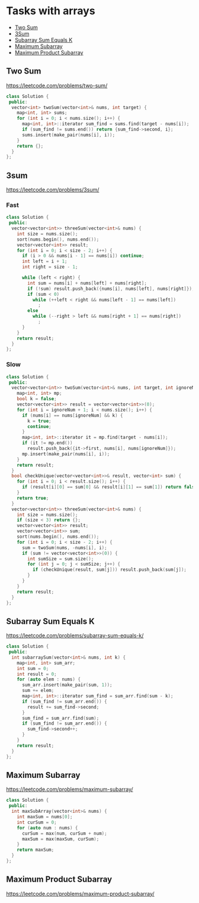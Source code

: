 # Tasks with arrays
+ [Two Sum](#two-sum)
+ [3Sum](#3sum)
+ [Subarray Sum Equals K](#subarray-sum-equals-k)
+ [Maximum Subarray](#maximum-subarray)
+ [Maximum Product Subarray](#maximum-product-subarray)

## Two Sum

https://leetcode.com/problems/two-sum/

```C++
class Solution {
 public:
  vector<int> twoSum(vector<int>& nums, int target) {
    map<int, int> sums;
    for (int i = 0; i < nums.size(); i++) {
      map<int, int>::iterator sum_find = sums.find(target - nums[i]);
      if (sum_find != sums.end()) return {sum_find->second, i};
      sums.insert(make_pair(nums[i], i));
    }
    return {};
  }
};
```

## 3sum

https://leetcode.com/problems/3sum/

### Fast

```C++
class Solution {
 public:
  vector<vector<int>> threeSum(vector<int>& nums) {
    int size = nums.size();
    sort(nums.begin(), nums.end());
    vector<vector<int>> result;
    for (int i = 0; i < size - 2; i++) {
      if (i > 0 && nums[i - 1] == nums[i]) continue;
      int left = i + 1;
      int right = size - 1;

      while (left < right) {
        int sum = nums[i] + nums[left] + nums[right];
        if (!sum) result.push_back({nums[i], nums[left], nums[right]});
        if (sum < 0)
          while (++left < right && nums[left - 1] == nums[left])
            ;
        else
          while (--right > left && nums[right + 1] == nums[right])
            ;
      }
    }
    return result;
  }
};
```

### Slow

```C++
class Solution {
 public:
  vector<vector<int>> twoSum(vector<int>& nums, int target, int ignoreNum) {
    map<int, int> mp;
    bool k = false;
    vector<vector<int>> result = vector<vector<int>>(0);
    for (int i = ignoreNum + 1; i < nums.size(); i++) {
      if (nums[i] == nums[ignoreNum] && k) {
        k = true;
        continue;
      }
      map<int, int>::iterator it = mp.find(target - nums[i]);
      if (it != mp.end())
        result.push_back({it->first, nums[i], nums[ignoreNum]});
      mp.insert(make_pair(nums[i], i));
    }
    return result;
  }
  bool checkUnique(vector<vector<int>>& result, vector<int> sum) {
    for (int i = 0; i < result.size(); i++) {
      if (result[i][0] == sum[0] && result[i][1] == sum[1]) return false;
    }
    return true;
  }
  vector<vector<int>> threeSum(vector<int>& nums) {
    int size = nums.size();
    if (size < 3) return {};
    vector<vector<int>> result;
    vector<vector<int>> sum;
    sort(nums.begin(), nums.end());
    for (int i = 0; i < size - 2; i++) {
      sum = twoSum(nums, -nums[i], i);
      if (sum != vector<vector<int>>(0)) {
        int sumSize = sum.size();
        for (int j = 0; j < sumSize; j++) {
          if (checkUnique(result, sum[j])) result.push_back(sum[j]);
        }
      }
    }
    return result;
  }
};
```

## Subarray Sum Equals K

https://leetcode.com/problems/subarray-sum-equals-k/

```C++
class Solution {
 public:
  int subarraySum(vector<int>& nums, int k) {
    map<int, int> sum_arr;
    int sum = 0;
    int result = 0;
    for (auto elem : nums) {
      sum_arr.insert(make_pair(sum, 1));
      sum += elem;
      map<int, int>::iterator sum_find = sum_arr.find(sum - k);
      if (sum_find != sum_arr.end()) {
        result += sum_find->second;
      }
      sum_find = sum_arr.find(sum);
      if (sum_find != sum_arr.end()) {
        sum_find->second++;
      }
    }
    return result;
  }
};
```

## Maximum Subarray

https://leetcode.com/problems/maximum-subarray/

```C++
class Solution {
 public:
  int maxSubArray(vector<int>& nums) {
    int maxSum = nums[0];
    int curSum = 0;
    for (auto num : nums) {
      curSum = max(num, curSum + num);
      maxSum = max(maxSum, curSum);
    }
    return maxSum;
  }
};
```

## Maximum Product Subarray

https://leetcode.com/problems/maximum-product-subarray/

```C++
```
